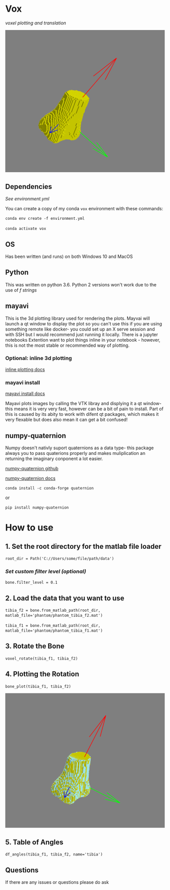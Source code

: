 # Vox
*voxel plotting and translation*

![bone_image](/images/bone.png)

## Dependencies 
*See environment.yml* 

You can create a copy of my conda `vox` environment with these commands:

    conda env create -f environment.yml

    conda activate vox

## OS
Has been written (and runs) on both Windows 10 and MacOS

## Python
This was written on python 3.6. Python 2 versions won't work due to the use of *f strings*

## mayavi
This is the 3d plotting library used for rendering the plots. Mayvai will launch a qt window to display the plot so you can't use this if you are using something remote like docker- you could set up an X serve session and with SSH but I would recommend just running it locally. There is a jupyter notebooks Extention want to plot things inline in your notebook - however, this is not the most stable or recommended way of plotting.

### Optional: inline 3d plotting
[inline plotting docs](http://docs.enthought.com/mayavi/mayavi/tips.html#using-mayavi-in-jupyter-notebooks)
  
  
### mayavi install

[mayavi install docs](https://docs.enthought.com/mayavi/mayavi/installation.html#installing-with-conda-forge)
 
Mayavi plots images by calling the VTK libray and displying it a qt window- this means it is very very fast, however can be a bit of pain to install. Part of this is caused by its abity to work with difent qt packages, which makes it very flexable but does also mean it can get a bit confused!


## numpy-quaternion 

Numpy doesn't nativly suport quaternions as a data type- this package always you to pass quaterions properly and makes muliplication an returning the imaginary conponent a lot easier.

[numpy-quaternion github](https://github.com/moble/quaternion)

[numpy-quaternion docs](https://quaternion.readthedocs.io/en/latest/)

    conda install -c conda-forge quaternion
    
 or
 
    pip install numpy-quaternion
    
# How to use

## 1. Set the root directory for the matlab file loader
    root_dir = Path('C://Users/some/file/path/data')

### *Set custom filter level (optional)*
    bone.filter_level = 0.1

## 2. Load the data that you want to use
    tibia_f2 = bone.from_matlab_path(root_dir, matlab_file='phantom/phantom_tibia_f2.mat')

    tibia_f1 = bone.from_matlab_path(root_dir, matlab_file='phantom/phantom_tibia_f1.mat')


## 3. Rotate the Bone
    voxel_rotate(tibia_f1, tibia_f2)

## 4. Plotting the Rotation
    bone_plot(tibia_f1, tibia_f2)

![rotated_image](/images/rotated.png)


## 5. Table of Angles
    df_angles(tibia_f1, tibia_f2, name='tibia')


## Questions
If there are any issues or questions please do ask
